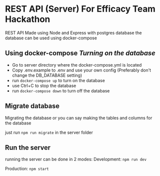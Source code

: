 # REST API (Server) For Efficacy Team Hackathon

REST API Made using Node and Express with postgres database
the database can be used using docker-compose

## Using docker-compose _Turning on the database_

* Go to server directory where the docker-compose.yml is located
* Copy .env.example to .env and use your own config (Preferably don't change the DB_DATABASE setting)
* run `docker-compose up` to turn on the database
* use Ctrl+C to stop the database
* run `docker-compose down` to turn off the database

## Migrate database

Migrating the database or you can say making the tables and columns for the database

just run `npm run migrate` in the server folder

## Run the server

running the server can be done in 2 modes:
Development:
`npm run dev`

Production:
`npm start`
